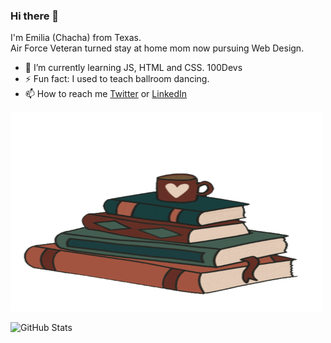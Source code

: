 ### Hi there 👋 

I'm Emilia (Chacha) from Texas.<br>
Air Force Veteran turned stay at home mom now pursuing Web Design.
<ul>
  <li>🌱 I’m currently learning JS, HTML and CSS. 100Devs</li>
  <li>⚡ Fun fact: I used to teach ballroom dancing.</li>
  <li>📫 How to reach me <a href="https://twitter.com/ChachaSmalls22">Twitter</a> or <a href="https://www.linkedin.com/in/emilia-menchaca-6a6902232/">LinkedIn</a></li>
</ul>
<p><img align="centered" src="https://github.com/ChachaSmalls/ChachaSmalls/blob/main/giphy.gif" width="500" height="320" /></p>

![GitHub Stats](https://github-readme-stats.vercel.app/api?username=ChachaSmalls&theme=tokyonight)





